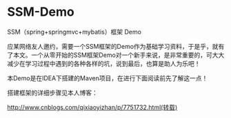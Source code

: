# SSM-Demo
SSM（spring+springmvc+mybatis）框架 Demo

应某网络友人邀约，需要一个SSM框架的Demo作为基础学习资料，于是乎，就有了本文。一个从零开始的SSM框架Demo对一个新手来说，是非常重要的，可大大减少在学习过程中遇到的各种各样的坑，说到最后，也算是助人为乐吧！

本Demo是在IDEA下搭建的Maven项目，在进行下面阅读前先了解这一点！

搭建框架的详细步骤见本人博客：

http://www.cnblogs.com/qixiaoyizhan/p/7751732.html(转载)